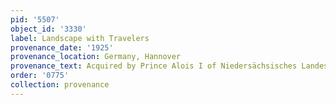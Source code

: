 ```yaml
---
pid: '5507'
object_id: '3330'
label: Landscape with Travelers
provenance_date: '1925'
provenance_location: Germany, Hannover
provenance_text: Acquired by Prince Alois I of Niedersächsisches Landesmuseum
order: '0775'
collection: provenance
---
```

